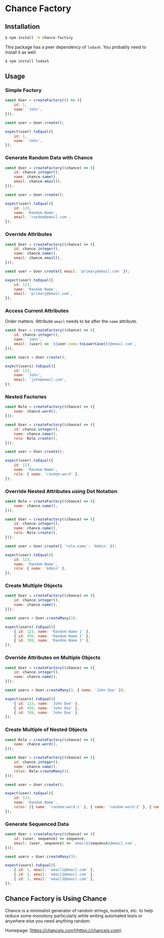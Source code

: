 # Chance Factory

## Installation

```bash
$ npm install -D chance-factory
```

This package has a peer dependency of `lodash`. You probably need to install it as well.

```bash
$ npm install lodash
```

## Usage

### Simple Factory

```js
const User = createFactory(() => ({
    id: 1,
    name: 'John',
}));

const user = User.create();

expect(user).toEqual({
    id: 1,
    name: 'John',
});
```

### Generate Random Data with Chance

```js
const User = createFactory((chance) => ({
    id: chance.integer(),
    name: chance.name(),
    email: chance.email(),
}));

const user = User.create();

expect(user).toEqual({
    id: 123,
    name: 'Random Name',
    email: 'random@email.com',
});
```

### Override Attributes

```js
const User = createFactory((chance) => ({
    id: chance.integer(),
    name: chance.name(),
    email: chance.email(),
}));

const user = User.create({ email: 'primary@email.com' });

expect(user).toEqual({
    id: 123,
    name: 'Random Name',
    email: 'primary@email.com',
});
```

### Access Current Attributes

Order matters. Attribute `email` needs to be after the `name` attribute.

```js
const User = createFactory((chance) => ({
    id: chance.integer(),
    name: 'John',
    email: (user) => `${user.name.toLowerCase()}@email.com`,
}));

const users = User.create();

expect(users).toEqual({
    id: 123,
    name: 'John',
    email: 'john@email.com',
});
```

### Nested Factories

```js
const Role = createFactory((chance) => ({
    name: chance.word(),
}));

const User = createFactory((chance) => ({
    id: chance.integer(),
    name: chance.name(),
    role: Role.create(),
}));

const user = User.create();

expect(user).toEqual({
    id: 123,
    name: 'Random Name',
    role: { name: 'random-word' },
});
```

### Override Nested Attributes using Dot Notation

```js
const Role = createFactory((chance) => ({
    name: chance.name(),
}));

const User = createFactory((chance) => ({
    id: chance.integer(),
    name: chance.name(),
    role: Role.create(),
}));

const user = User.create({ 'role.name': 'Admin' });

expect(user).toEqual({
    id: 123,
    name: 'Random Name',
    role: { name: 'Admin' },
});
```

### Create Multiple Objects

```js
const User = createFactory((chance) => ({
    id: chance.integer(),
    name: chance.name(),
}));

const users = User.createMany(3);

expect(users).toEqual([
    { id: 123, name: 'Random Name 1' },
    { id: 456, name: 'Random Name 2' },
    { id: 789, name: 'Random Name 3' },
]);
```

### Override Attributes on Multiple Objects

```js
const User = createFactory((chance) => ({
    id: chance.integer(),
    name: chance.name(),
}));

const users = User.createMany(3, { name: 'John Doe' });

expect(users).toEqual([
    { id: 123, name: 'John Doe' },
    { id: 456, name: 'John Doe' },
    { id: 789, name: 'John Doe' },
]);
```

### Create Multiple of Nested Objects

```js
const Role = createFactory((chance) => ({
    name: chance.word(),
}));

const User = createFactory((chance) => ({
    id: chance.integer(),
    name: chance.name(),
    roles: Role.createMany(3),
}));

const user = User.create();

expect(user).toEqual({
    id: 123,
    name: 'Random Name',
    roles: [{ name: 'random-word-1' }, { name: 'random-word-2' }, { name: 'random-word-3' }],
});
```

### Generate Sequenced Data

```js
const User = createFactory((chance) => ({
    id: (user, sequence) => sequence,
    email: (user, sequence) => `email${sequence}@email.com`,
}));

const users = User.createMany(3);

expect(users).toEqual([
    { id: 1, email: 'email1@email.com' },
    { id: 2, email: 'email2@email.com' },
    { id: 3, email: 'email3@email.com' },
]);
```

## Chance Factory is Using Chance

Chance is a minimalist generator of random strings, numbers, etc. to help reduce some monotony particularly while writing automated tests or anywhere else you need anything random.

Homepage: [https://chancejs.com](https://chancejs.com).
